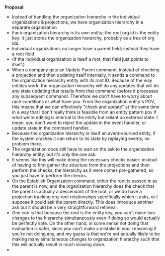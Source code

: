**Proposal**
- Instead of handling the organization hierarchy in the individual organizations & projections, we have organization hierarchy in a separate organization
- Each organization hierarchy is its own entity; the root org id is the entity key. It just stores the organization hierarchy, probably as a tree of org ids.
- Individual organizations no longer have a parent field; instead they have a root field
- (If the individual organization is itself a root, that field just points to itself.)
- When a company gets an Update Parent command, instead of checking a projection and then updating itself internally, 
  it sends a command to the organization hierarchy entity with its root ID. Because of the way entities work, the organization hierarchy will do any updates that 
  will do any state updating that results from that command /before it processes any subsequent command/. 
  Therefore we don't have to worry about race conditions or what have you.  From the organization entity's POV, this means that we can effectively "check and update"
  at the same time in a way that I don't really think is feasible from an entity pattern pov if what we're editing is internal to the entity 
  but reliant on external state. I mean, you don't want to reject the update in the event handler, or update state in the command handler...
- Because the organization hierarchy is itself an event-sourced entity, if the system crashes it can return to its state by replaying events; no problem there.
- The organization does still have to wait on the ask to the organization hierarchy entity, but it's only the one ask.
- It seems like this will make doing the necessary checks easier; instead of having to first gather the structure from the projections and then perform the checks,
  the hierarchy as it were comes pre-gathered, so you just have to perform the checks.
- On the Establish Organization command, either the root is passed in as the parent is now, and the organization hierarchy does the check that 
  the parent is actually a descendant of the root, or we do have a projection tracking org-root relationships specifically which it asks, or I suppose it could
  ask the parent directly. This does introduce another ask but it should be a very straightforward retrieval. 
- One con is that because the root is the entity key, you can't make two changes to the hierarchy simultaneously even if doing so would actually be perfectly safe.
  On the other hand, in some sense not doing that evaluation is safer, since you can't make a mistake in your reasoning if you're not doing any, 
  and my guess is that we're not actually likely to be making many simultaneous changes to organization hierarchy such that this will actually result
  in much slowing down.
- 